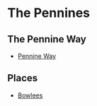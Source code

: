 # The Pennines

## The Pennine Way

- [Pennine Way](/travels/england/pennines/pennine-way)

## Places

- [Bowlees](/travels/england/pennines/bowlees)
